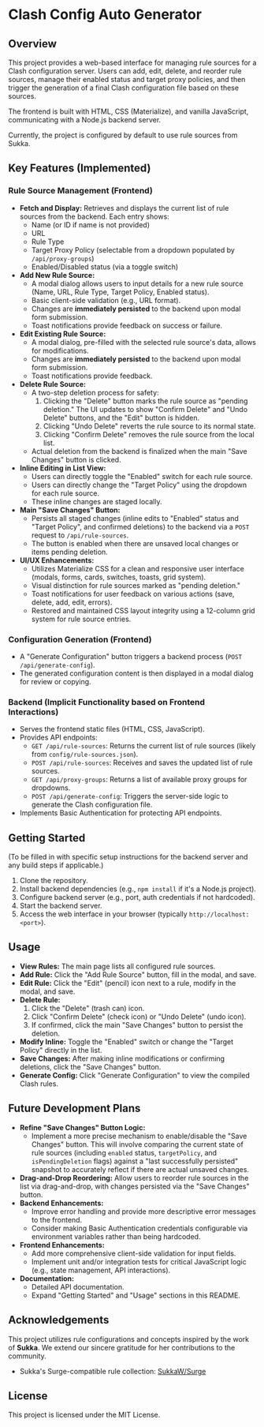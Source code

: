 # Clash Config Auto Generator

## Overview

This project provides a web-based interface for managing rule sources for a Clash configuration server. Users can add, edit, delete, and reorder rule sources, manage their enabled status and target proxy policies, and then trigger the generation of a final Clash configuration file based on these sources.

The frontend is built with HTML, CSS (Materialize), and vanilla JavaScript, communicating with a Node.js backend server.

Currently, the project is configured by default to use rule sources from Sukka.

## Key Features (Implemented)

### Rule Source Management (Frontend)

*   **Fetch and Display:** Retrieves and displays the current list of rule sources from the backend. Each entry shows:
    *   Name (or ID if name is not provided)
    *   URL
    *   Rule Type
    *   Target Proxy Policy (selectable from a dropdown populated by `/api/proxy-groups`)
    *   Enabled/Disabled status (via a toggle switch)
*   **Add New Rule Source:**
    *   A modal dialog allows users to input details for a new rule source (Name, URL, Rule Type, Target Policy, Enabled status).
    *   Basic client-side validation (e.g., URL format).
    *   Changes are **immediately persisted** to the backend upon modal form submission.
    *   Toast notifications provide feedback on success or failure.
*   **Edit Existing Rule Source:**
    *   A modal dialog, pre-filled with the selected rule source's data, allows for modifications.
    *   Changes are **immediately persisted** to the backend upon modal form submission.
    *   Toast notifications provide feedback.
*   **Delete Rule Source:**
    *   A two-step deletion process for safety:
        1.  Clicking the "Delete" button marks the rule source as "pending deletion." The UI updates to show "Confirm Delete" and "Undo Delete" buttons, and the "Edit" button is hidden.
        2.  Clicking "Undo Delete" reverts the rule source to its normal state.
        3.  Clicking "Confirm Delete" removes the rule source from the local list.
    *   Actual deletion from the backend is finalized when the main "Save Changes" button is clicked.
*   **Inline Editing in List View:**
    *   Users can directly toggle the "Enabled" switch for each rule source.
    *   Users can directly change the "Target Policy" using the dropdown for each rule source.
    *   These inline changes are staged locally.
*   **Main "Save Changes" Button:**
    *   Persists all staged changes (inline edits to "Enabled" status and "Target Policy", and confirmed deletions) to the backend via a `POST` request to `/api/rule-sources`.
    *   The button is enabled when there are unsaved local changes or items pending deletion.
*   **UI/UX Enhancements:**
    *   Utilizes Materialize CSS for a clean and responsive user interface (modals, forms, cards, switches, toasts, grid system).
    *   Visual distinction for rule sources marked as "pending deletion."
    *   Toast notifications for user feedback on various actions (save, delete, add, edit, errors).
    *   Restored and maintained CSS layout integrity using a 12-column grid system for rule source entries.

### Configuration Generation (Frontend)

*   A "Generate Configuration" button triggers a backend process (`POST /api/generate-config`).
*   The generated configuration content is then displayed in a modal dialog for review or copying.

### Backend (Implicit Functionality based on Frontend Interactions)

*   Serves the frontend static files (HTML, CSS, JavaScript).
*   Provides API endpoints:
    *   `GET /api/rule-sources`: Returns the current list of rule sources (likely from `config/rule-sources.json`).
    *   `POST /api/rule-sources`: Receives and saves the updated list of rule sources.
    *   `GET /api/proxy-groups`: Returns a list of available proxy groups for dropdowns.
    *   `POST /api/generate-config`: Triggers the server-side logic to generate the Clash configuration file.
*   Implements Basic Authentication for protecting API endpoints.

## Getting Started

(To be filled in with specific setup instructions for the backend server and any build steps if applicable.)

1.  Clone the repository.
2.  Install backend dependencies (e.g., `npm install` if it's a Node.js project).
3.  Configure backend server (e.g., port, auth credentials if not hardcoded).
4.  Start the backend server.
5.  Access the web interface in your browser (typically `http://localhost:<port>`).

## Usage

*   **View Rules:** The main page lists all configured rule sources.
*   **Add Rule:** Click the "Add Rule Source" button, fill in the modal, and save.
*   **Edit Rule:** Click the "Edit" (pencil) icon next to a rule, modify in the modal, and save.
*   **Delete Rule:**
    1.  Click the "Delete" (trash can) icon.
    2.  Click "Confirm Delete" (check icon) or "Undo Delete" (undo icon).
    3.  If confirmed, click the main "Save Changes" button to persist the deletion.
*   **Modify Inline:** Toggle the "Enabled" switch or change the "Target Policy" directly in the list.
*   **Save Changes:** After making inline modifications or confirming deletions, click the "Save Changes" button.
*   **Generate Config:** Click "Generate Configuration" to view the compiled Clash rules.

## Future Development Plans

*   **Refine "Save Changes" Button Logic:**
    *   Implement a more precise mechanism to enable/disable the "Save Changes" button. This will involve comparing the current state of rule sources (including `enabled` status, `targetPolicy`, and `isPendingDeletion` flags) against a "last successfully persisted" snapshot to accurately reflect if there are actual unsaved changes.
*   **Drag-and-Drop Reordering:** Allow users to reorder rule sources in the list via drag-and-drop, with changes persisted via the "Save Changes" button.
*   **Backend Enhancements:**
    *   Improve error handling and provide more descriptive error messages to the frontend.
    *   Consider making Basic Authentication credentials configurable via environment variables rather than being hardcoded.
*   **Frontend Enhancements:**
    *   Add more comprehensive client-side validation for input fields.
    *   Implement unit and/or integration tests for critical JavaScript logic (e.g., state management, API interactions).
*   **Documentation:**
    *   Detailed API documentation.
    *   Expand "Getting Started" and "Usage" sections in this README.



## Acknowledgements

This project utilizes rule configurations and concepts inspired by the work of **Sukka**. We extend our sincere gratitude for her contributions to the community.

- Sukka's Surge-compatible rule collection: [SukkaW/Surge](https://github.com/SukkaW/Surge)

## License

This project is licensed under the MIT License.

